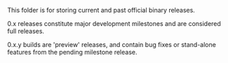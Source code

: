 This folder is for storing current and past official binary releases.

0.x releases constitute major development milestones and are considered full releases.

0.x.y builds are 'preview' releases, and contain bug fixes or stand-alone features from the pending milestone release. 
